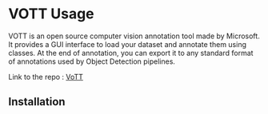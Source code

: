 # VOTT Usage

VOTT is an open source computer vision annotation tool made by Microsoft. It provides a GUI interface to load your dataset and annotate them using classes. At the end of annotation, you can export it to any standard format of annotations used by Object Detection pipelines. 



Link to the repo : [VoTT](https://github.com/Microsoft/VoTT) 

## Installation



